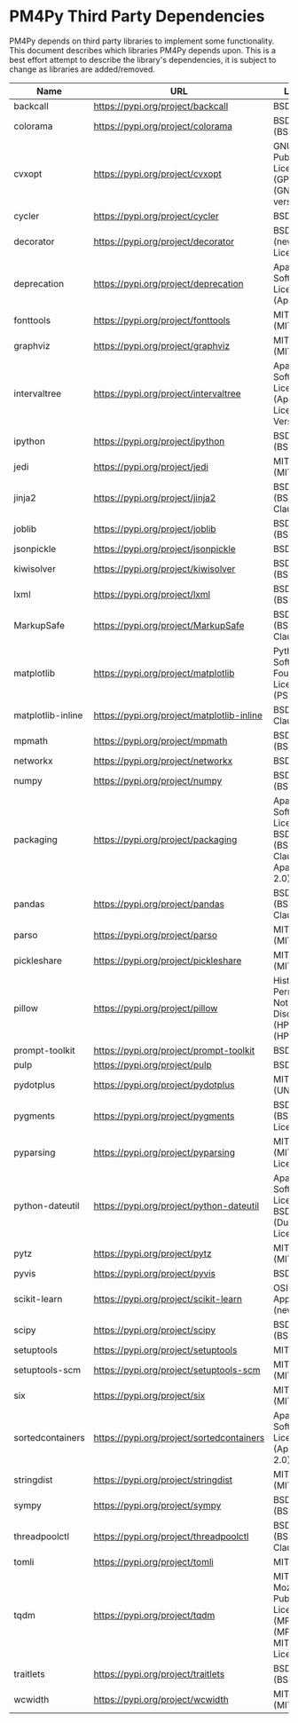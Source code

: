 # PM4Py Third Party Dependencies

PM4Py depends on third party libraries to implement some functionality. This document describes which libraries
PM4Py depends upon. This is a best effort attempt to describe the library's dependencies, it is subject to change as
libraries are added/removed.

| Name | URL | License | Version |
| --------------------------- | ------------------------------------------------------------ | --------------------------- | ------------------- |
| backcall | https://pypi.org/project/backcall | BSD License | 0.2.0 |
| colorama | https://pypi.org/project/colorama | BSD License (BSD) | 0.4.4 |
| cvxopt | https://pypi.org/project/cvxopt | GNU General Public License v3 (GPLv3) (GNU GPL version 3) | 1.2.6 |
| cycler | https://pypi.org/project/cycler | BSD | 0.10.0 |
| decorator | https://pypi.org/project/decorator | BSD License (new BSD License) | 5.1.0 |
| deprecation | https://pypi.org/project/deprecation | Apache Software License (Apache 2) | 2.1.0 |
| fonttools | https://pypi.org/project/fonttools | MIT License (MIT) | 4.27.1 |
| graphviz | https://pypi.org/project/graphviz | MIT License (MIT) | 0.17 |
| intervaltree | https://pypi.org/project/intervaltree | Apache Software License (Apache License, Version 2.0) | 3.1.0 |
| ipython | https://pypi.org/project/ipython | BSD License (BSD) | 7.28.0 |
| jedi | https://pypi.org/project/jedi | MIT License (MIT) | 0.18.0 |
| jinja2 | https://pypi.org/project/jinja2 | BSD License (BSD-3-Clause) | 3.0.2 |
| joblib | https://pypi.org/project/joblib | BSD License (BSD) | 1.1.0 |
| jsonpickle | https://pypi.org/project/jsonpickle | BSD License | 2.0.0 |
| kiwisolver | https://pypi.org/project/kiwisolver | BSD License (BSD) | 1.3.2 |
| lxml | https://pypi.org/project/lxml | BSD License (BSD) | 4.6.3 |
| MarkupSafe | https://pypi.org/project/MarkupSafe | BSD License (BSD-3-Clause) | 2.0.1 |
| matplotlib | https://pypi.org/project/matplotlib | Python Software Foundation License (PSF) | 3.4.3 |
| matplotlib-inline | https://pypi.org/project/matplotlib-inline | BSD 3-Clause | 0.1.3 |
| mpmath | https://pypi.org/project/mpmath | BSD License (BSD) | 1.2.1 |
| networkx | https://pypi.org/project/networkx | BSD License | 2.6.3 |
| numpy | https://pypi.org/project/numpy | BSD License (BSD) | 1.21.2 |
| packaging | https://pypi.org/project/packaging | Apache Software License, BSD License (BSD-2-Clause or Apache-2.0) | 21.0 |
| pandas | https://pypi.org/project/pandas | BSD License (BSD-3-Clause) | 1.3.3 |
| parso | https://pypi.org/project/parso | MIT License (MIT) | 0.8.2 |
| pickleshare | https://pypi.org/project/pickleshare | MIT License (MIT) | 0.7.5 |
| pillow | https://pypi.org/project/pillow | Historical Permission Notice and Disclaimer (HPND) (HPND) | 8.3.2 |
| prompt-toolkit | https://pypi.org/project/prompt-toolkit | BSD License | 3.0.20 |
| pulp | https://pypi.org/project/pulp | BSD License | 2.1 |
| pydotplus | https://pypi.org/project/pydotplus | MIT License (UNKNOWN) | 2.0.2 |
| pygments | https://pypi.org/project/pygments | BSD License (BSD License) | 2.10.0 |
| pyparsing | https://pypi.org/project/pyparsing | MIT License (MIT License) | 2.4.7 |
| python-dateutil | https://pypi.org/project/python-dateutil | Apache Software License, BSD License (Dual License) | 2.8.2 |
| pytz | https://pypi.org/project/pytz | MIT License (MIT) | 2021.3 |
| pyvis | https://pypi.org/project/pyvis | BSD | 0.1.9 |
| scikit-learn | https://pypi.org/project/scikit-learn | OSI Approved (new BSD) | 1.0 |
| scipy | https://pypi.org/project/scipy | BSD License (BSD) | 1.7.1 |
| setuptools | https://pypi.org/project/setuptools | MIT License | 58.2.0 |
| setuptools-scm | https://pypi.org/project/setuptools-scm | MIT License (MIT) | 6.3.2 |
| six | https://pypi.org/project/six | MIT License (MIT) | 1.16.0 |
| sortedcontainers | https://pypi.org/project/sortedcontainers | Apache Software License (Apache 2.0) | 2.4.0 |
| stringdist | https://pypi.org/project/stringdist | MIT License (MIT) | 1.0.9 |
| sympy | https://pypi.org/project/sympy | BSD License (BSD) | 1.9 |
| threadpoolctl | https://pypi.org/project/threadpoolctl | BSD License (BSD-3-Clause) | 3.0.0 |
| tomli | https://pypi.org/project/tomli | MIT License | 1.2.1 |
| tqdm | https://pypi.org/project/tqdm | MIT License, Mozilla Public License 2.0 (MPL 2.0) (MPLv2.0, MIT Licences) | 4.62.3 |
| traitlets | https://pypi.org/project/traitlets | BSD License (BSD) | 5.1.0 |
| wcwidth | https://pypi.org/project/wcwidth | MIT License (MIT) | 0.2.5 |
